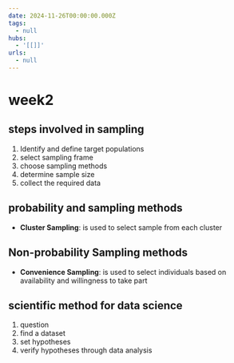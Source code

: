 ```yaml
---
date: 2024-11-26T00:00:00.000Z
tags:
  - null
hubs:
  - '[[]]'
urls:
  - null
---
```

# week2

## steps involved in sampling

1. Identify and define target populations
2. select sampling frame
3. choose sampling methods
4. determine sample size
5. collect the required data

## probability and sampling methods

- **Cluster Sampling**: is used to select sample from each cluster

## Non-probability Sampling methods

- **Convenience Sampling**: is used to select individuals based on availability and
  willingness to take part

## scientific method for data science

1. question
2. find a dataset
3. set hypotheses
4. verify hypotheses through data analysis


